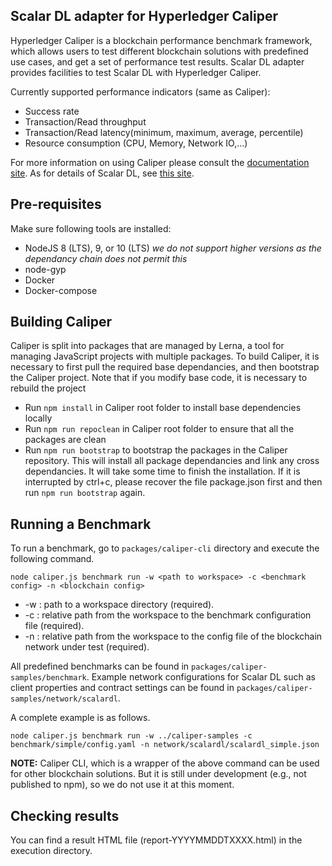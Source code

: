 ## Scalar DL adapter for Hyperledger Caliper

Hyperledger Caliper is a blockchain performance benchmark framework, which allows users to test different blockchain solutions with predefined use cases, and get a set of performance test results. Scalar DL adapter provides facilities to test Scalar DL with Hyperledger Caliper.

Currently supported performance indicators (same as Caliper):
* Success rate
* Transaction/Read throughput
* Transaction/Read latency(minimum, maximum, average, percentile)
* Resource consumption (CPU, Memory, Network IO,...)

For more information on using Caliper please consult the [documentation site](https://hyperledger.github.io/caliper/). As for details of Scalar DL, see [this site](https://scalardl.readthedocs.io/en/latest/).

## Pre-requisites

Make sure following tools are installed:
* NodeJS 8 (LTS), 9, or 10 (LTS) *we do not support higher versions as the dependancy chain does not permit this*
* node-gyp
* Docker
* Docker-compose

## Building Caliper
Caliper is split into packages that are managed by Lerna, a tool for managing JavaScript projects with multiple packages. To build Caliper, it is necessary to first pull the required base dependancies, and then bootstrap the Caliper project. Note that if you modify base code, it is necessary to rebuild the project

* Run `npm install` in Caliper root folder to install base dependencies locally
* Run `npm run repoclean` in Caliper root folder to ensure that all the packages are clean
* Run `npm run bootstrap` to bootstrap the packages in the Caliper repository. This will install all package dependancies and link any cross dependancies. It will take some time to finish the installation. If it is interrupted by ctrl+c, please recover the file package.json first and then run `npm run bootstrap` again.

## Running a Benchmark

To run a benchmark, go to `packages/caliper-cli` directory and execute the following command.

```
node caliper.js benchmark run -w <path to workspace> -c <benchmark config> -n <blockchain config>
```

- -w : path to a workspace directory (required).
- -c : relative path from the workspace to the benchmark configuration file (required).
- -n : relative path from the workspace to the config file of the blockchain network under test (required).

All predefined benchmarks can be found in `packages/caliper-samples/benchmark`. Example network configurations for Scalar DL such as client properties and contract settings can be found in `packages/caliper-samples/network/scalardl`.

A complete example is as follows.

```
node caliper.js benchmark run -w ../caliper-samples -c benchmark/simple/config.yaml -n network/scalardl/scalardl_simple.json
```

**NOTE:** Caliper CLI, which is a wrapper of the above command can be used for other blockchain solutions. But it is still under development (e.g., not published to npm), so we do not use it at this moment.

## Checking results

You can find a result HTML file (report-YYYYMMDDTXXXX.html) in the execution directory.
